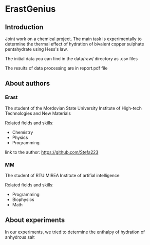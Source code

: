 # ErastGenius

## Introduction

Joint work on a chemical project.
The main task is experimentally to determine the thermal effect of hydration of bivalent copper sulphate pentahydrate using Hess's law.

The initial data you can find in the data/raw/ directory as .csv files

The results of data processing are in report.pdf file

## About authors

### Erast

The student of the Mordovian State University Institute of High-tech Technologies and New Materials

Related fields and skills:
- Chemistry
- Physics
- Programming

link to the author: https://github.com/Stefa223

### MM

The student of RTU MIREA Institute of artifial intelligence

Related fields and skills:
- Programming
- Biophysics
- Math

## About experiments

In our experiments, we tried to determine the enthalpy of hydration of anhydrous salt